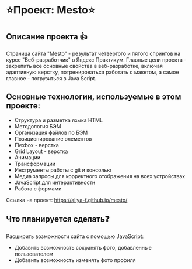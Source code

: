 # ⭐Проект: Mesto⭐

## Описание проекта 👍

Страница сайта "Mesto" - результат четвертого и пятого спринтов на курсе "Веб-разработчик" в Яндекс Практикум. Главные цели проекта - закрепить все основные свойства в веб-разработке, включая адаптивную верстку, потренироваться работать с макетом, а самое главное - погрузиться в Java Script.

## Основные технологии, используемые в этом проекте:

 - Структура и разметка языка HTML
 - Методология БЭМ
 - Организация файлов по БЭМ
 - Позиционирование элементов
 - Flexbox - верстка
 - Grid Layout - верстка
 - Анимации
 - Трансформации
 - Инструменты работы с git и консолью
 - Медиа запросы для корректного отображения на всех устройствах
 - JavaScript для интерактивности
 - Работа с формами

 Ссылка на проект: https://aliya-f.github.io/mesto/

## Что планируется сделать❓

Расширить возможности сайта с помощью JavaScript: 
 - Добавить возможность сохранять фото, добавленные пользователем
 - Добавить возможность изменять фото профиля